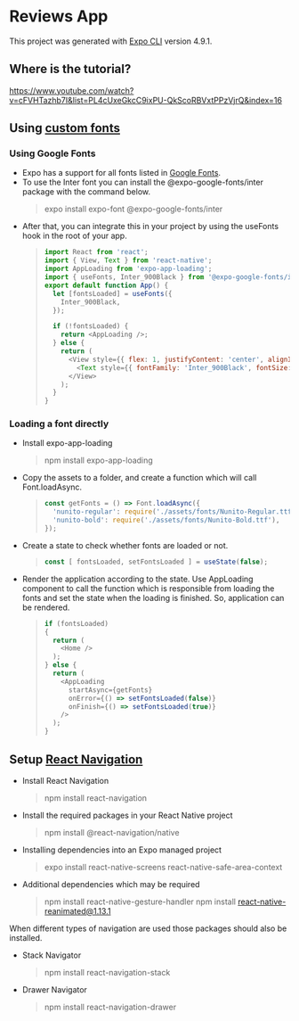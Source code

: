 # Reviews App

This project was generated with [Expo CLI](https://docs.expo.dev/workflow/expo-cli/) version 4.9.1.

## Where is the tutorial?

https://www.youtube.com/watch?v=cFVHTazhb7I&list=PL4cUxeGkcC9ixPU-QkScoRBVxtPPzVjrQ&index=16

## Using [custom fonts](https://docs.expo.dev/guides/using-custom-fonts/)

### Using Google Fonts

* Expo has a support for all fonts listed in [Google Fonts](https://fonts.google.com/).
* To use the Inter font you can install the @expo-google-fonts/inter package with the command below.
  > expo install expo-font @expo-google-fonts/inter
* After that, you can integrate this in your project by using the useFonts hook in the root of your app.
  > ```js
  > import React from 'react';
  > import { View, Text } from 'react-native';
  > import AppLoading from 'expo-app-loading';
  > import { useFonts, Inter_900Black } from '@expo-google-fonts/inter';
  > export default function App() {
  >   let [fontsLoaded] = useFonts({
  >     Inter_900Black,
  >   });
  > 
  >   if (!fontsLoaded) {
  >     return <AppLoading />;
  >   } else {
  >     return (
  >       <View style={{ flex: 1, justifyContent: 'center', alignItems: 'center' }}>
  >         <Text style={{ fontFamily: 'Inter_900Black', fontSize: 40 }}>Inter Black</Text>
  >       </View>
  >     );
  >   }
  > }
  > ```

### Loading a font directly

* Install expo-app-loading
  > npm install expo-app-loading
* Copy the assets to a folder, and create a function which will call Font.loadAsync.
  > ```js
  > const getFonts = () => Font.loadAsync({
  >   'nunito-regular': require('./assets/fonts/Nunito-Regular.ttf'),
  >   'nunito-bold': require('./assets/fonts/Nunito-Bold.ttf'),
  > });
  > ```
* Create a state to check whether fonts are loaded or not.
  > ```js
  > const [ fontsLoaded, setFontsLoaded ] = useState(false);
  > ```
* Render the application according to the state. Use AppLoading component to call the function which is responsible from loading the fonts and set the state when the loading is finished. So, application can be rendered.
  > ```js
  > if (fontsLoaded)
  > {
  >   return (
  >     <Home />
  >   );
  > } else {
  >   return (
  >     <AppLoading 
  >       startAsync={getFonts}
  >       onError={() => setFontsLoaded(false)}
  >       onFinish={() => setFontsLoaded(true)}
  >     />
  >   );
  > }
  > ```

## Setup [React Navigation](https://reactnavigation.org/)

* Install React Navigation
  > npm install react-navigation
* Install the required packages in your React Native project
  > npm install @react-navigation/native
* Installing dependencies into an Expo managed project
  > expo install react-native-screens react-native-safe-area-context
* Additional dependencies which may be required
  > npm install react-native-gesture-handler
  > npm install react-native-reanimated@1.13.1

When different types of navigation are used those packages should also be installed.

* Stack Navigator
  > npm install react-navigation-stack

* Drawer Navigator
  > npm install react-navigation-drawer
